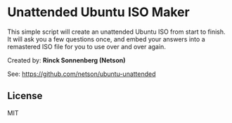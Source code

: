 # Unattended Ubuntu ISO Maker

This simple script will create an unattended Ubuntu ISO from start to finish. It will ask you a few questions once, and embed your answers into a remastered ISO file for you to use over and over again.

Created by: **Rinck Sonnenberg (Netson)**

See: https://github.com/netson/ubuntu-unattended

## License
MIT
